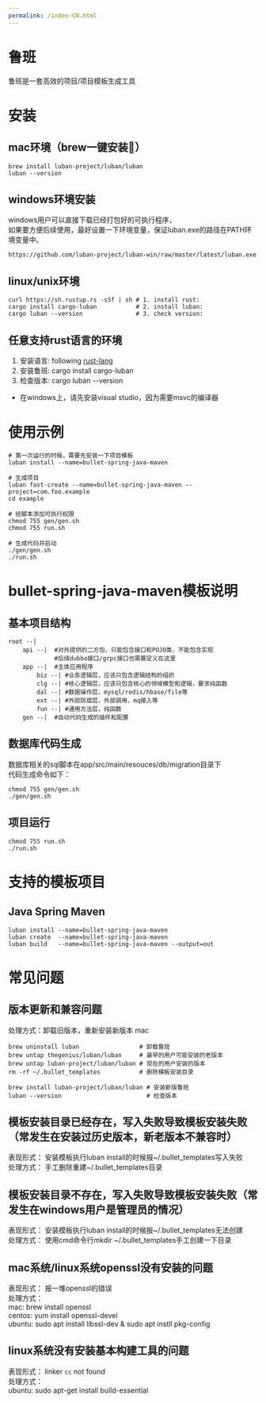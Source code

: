 ```yaml
---
permalink: /index-CN.html
---
```


# 鲁班
鲁班是一套高效的项目/项目模板生成工具

# 安装
## mac环境（brew一键安装💖）
```
brew install luban-project/luban/luban
luban --version
```

## windows环境安装
windows用户可以直接下载已经打包好的可执行程序，  
如果要方便后续使用，最好设置一下环境变量，保证luban.exe的路径在PATH环境变量中。
```
https://github.com/luban-project/luban-win/raw/master/latest/luban.exe
```

## linux/unix环境
```
curl https://sh.rustup.rs -sSf | sh # 1. install rust: 
cargo install cargo-luban           # 2. install luban: 
cargo luban --version               # 3. check version: 
```

## 任意支持rust语言的环境
1. 安装语言: following [rust-lang](https://www.rust-lang.org/tools/install)
2. 安装鲁班: cargo install cargo-luban
3. 检查版本: cargo luban --version
* 在windows上，请先安装visual studio，因为需要msvc的编译器

# 使用示例
```
# 第一次运行的时候，需要先安装一下项目模板
luban install --name=bullet-spring-java-maven 

# 生成项目
luban fast-create --name=bullet-spring-java-maven --project=com.foo.example
cd example

# 给脚本添加可执行权限
chmod 755 gen/gen.sh
chmod 755 run.sh

# 生成代码并启动
./gen/gen.sh 
./run.sh
```

# bullet-spring-java-maven模板说明

## 基本项目结构
```text
root --|
    api --|  #对外提供的二方包，只能包含接口和POJO类，不能包含实现
             #后续dubbo接口/grpc接口也需要定义在这里
    app --|  #主体应用程序
        biz --| #业务逻辑层，应该只包含逻辑结构的组织
        clg --| #核心逻辑层，应该只包含核心的领域模型和逻辑，要求纯函数
        dal --| #数据操作层，mysql/redis/hbase/file等
        ext --| #外部防腐层，外部调用，mq接入等
        fun --| #通用方法层，纯函数
    gen --|  #自动代码生成的插件和配置
```

## 数据库代码生成
数据库相关的sql脚本在app/src/main/resouces/db/migration目录下  
代码生成命令如下：
```  
chmod 755 gen/gen.sh
./gen/gen.sh
```

## 项目运行
```
chmod 755 run.sh
./run.sh
```


# 支持的模板项目
## Java Spring Maven
```text
luban install --name=bullet-spring-java-maven
luban create  --name=bullet-spring-java-maven
luban build   --name=bullet-spring-java-maven --output=out
```

# 常见问题
## 版本更新和兼容问题
处理方式：卸载旧版本，重新安装新版本
mac
```  
brew uninstall luban                 # 卸载鲁班
brew untap thegenius/luban/luban     # 最早的用户可能安装的老版本
brew untap luban-project/luban/luban # 现在的用户安装的版本
rm -rf ~/.bullet_templates           # 删除模板安装目录

brew install luban-project/luban/luban # 安装新版鲁班
luban --version                        # 检查版本
```

## 模板安装目录已经存在，写入失败导致模板安装失败（常发生在安装过历史版本，新老版本不兼容时）
表现形式： 安装模板执行luban install的时候报~/.bullet_templates写入失败  
处理方式： 手工删除重建~/.bullet_templates目录

## 模板安装目录不存在，写入失败导致模板安装失败（常发生在windows用户是管理员的情况）
表现形式： 安装模板执行luban install的时候报~/.bullet_templates无法创建  
处理方式： 使用cmd命令行mkdir ~/.bullet_templates手工创建一下目录  

## mac系统/linux系统openssl没有安装的问题
表现形式： 报一堆openssl的错误  
处理方式：  
mac: brew install openssl  
centos: yum install openssl-devel  
ubuntu: sudo apt install libssl-dev & sudo apt instll pkg-config  

## linux系统没有安装基本构建工具的问题
表现形式： linker `cc` not found  
处理方式：  
ubuntu: sudo apt-get install build-essential